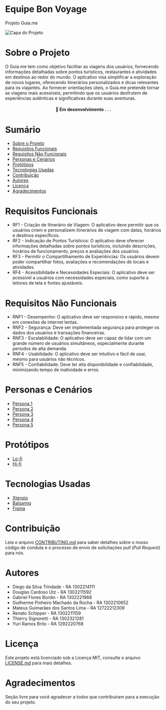 # Equipe Bon Voyage

Projeto Guia.me

![Capa do Projeto](https://picsum.photos/850/280)

# Sobre o Projeto

O Guia.me tem como objetivo facilitar as viagens dos usuários, fornecendo informações detalhadas sobre pontos turísticos, restaurantes e atividades em destinos ao redor do mundo. O aplicativo visa simplificar a exploração de novos lugares, oferecendo itinerários personalizados e dicas relevantes para os viajantes. Ao fornecer orientações úteis, o Guia.me pretende tornar as viagens mais acessíveis, permitindo que os usuários desfrutem de experiências autênticas e significativas durante suas aventuras.

<h4 align="center"> 
	🚧  Em desenvolvimento . . .
</h4>

# Sumário

* [Sobre o Projeto](#sobre-o-projeto)
* [Requisitos Funcionais](#requisitos-funcionais)
* [Requisitos Não Funcionais](#requisitos-não-funcionais)
* [Personas e Cenários](#personas-e-cenários)
* [Protótipos](#protótipos)
* [Tecnologias Usadas](#tecnologias-usadas)
* [Contribuição](#contribuição)
* [Autores](#autores)
* [Licença](#licença)
* [Agradecimentos](#agradecimentos)

# Requisitos Funcionais

* RF1 - Criação de Itinerário de Viagem: O aplicativo deve permitir que os usuários criem e personalizem itinerários de viagem com datas, horários e destinos específicos.
* RF2 - Indicação de Pontos Turísticos: O aplicativo deve oferecer informações detalhadas sobre pontos turísticos, incluindo descrições, horários de funcionamento, preços e avaliações dos usuários.
* RF3 - Permitir o Compartilhamento de Experiências: Os usuários devem poder compartilhar fotos, avaliações e recomendações de locais e atividades.
* RF4 - Acessibilidade e Necessidades Especiais: O aplicativo deve ser acessível a usuários com necessidades especiais, como suporte a leitores de tela e fontes ajustáveis.

# Requisitos Não Funcionais

* RNF1 - Desempenho: O aplicativo deve ser responsivo e rápido, mesmo em conexões de internet lentas.
* RNF2 - Segurança: Deve ser implementada segurança para proteger os dados dos usuários e transações financeiras.
* RNF3 - Escalabilidade: O aplicativo deve ser capaz de lidar com um grande número de usuários simultâneos, especialmente durante períodos de alta demanda.
* RNF4 - Usabilidade: O aplicativo deve ser intuitivo e fácil de usar, mesmo para usuários não técnicos.
* RNF5 - Confiabilidade: Deve ter alta disponibilidade e confiabilidade, minimizando tempo de inatividade e erros.

# Personas e Cenários

* [Persona 1](https://workspace45044095.xtensio.com/folder/xi38cveo/tg29ug77)
* [Persona 2](https://workspace14198032.xtensio.com/v7tau2ge)
* [Persona 3](https://workspace45044095.xtensio.com/folder/xi38cveo/8q7fnio7)
* [Persona 4](https://workspace26689371.xtensio.com/5muh472r)
* [Persona 5](https://workspace35010483.xtensio.com/p6znh2qg)

# Protótipos

* [Lo-fi](https://github.com/gabeflowers/A3-Usabilidade_e_desenvolvimento_web/blob/main/prototype/lo-fi_prototype.pdf)
* [Hi-fi](https://www.figma.com/file/UYgmjmzpNyZHUHrlTl7hWQ/A3---EQUIPE-BON-VOYAGE?type=design&node-id=0-1&mode=design)

# Tecnologias Usadas

* [Xtensio](https://xtensio.com/)
* [Balsamiq](https://balsamiq.com/)
* [Figma](https://www.figma.com/)

# Contribuição

Leia o arquivo [CONTRIBUTING.md](CONTRIBUTING.md) para saber detalhes sobre o nosso código de conduta e o processo de envio de solicitações *pull* (*Pull Request*) para nós.

# Autores

* Diego da Silva Trindade - RA 1302214111</li>
* Douglas Cardoso Utz - RA 1302211592</li>
* Gabriel Flores Bordin - RA 1302221968</li>
* Guilherme Pinheiro Machado da Rocha - RA 1302210652</li>
* Mateus Guimarães dos Santos Lima - RA 12722212309</li>
* Renato Schipper - RA 1302211159</li>
* Thierry Signoretti - RA 1302321281</li>
* Yuri Ramos Brito - RA 1292220768</li>

# Licença

Este projeto está licenciado sob a Licença MIT, consulte o arquivo [LICENSE.md](LICENSE.md) para mais detalhes.

# Agradecimentos

Seção livre para você agradecer a todos que contribuiram para a execução do seu projeto.

